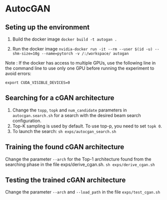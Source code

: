 # AutocGAN

## Seting up the environment
1) Build the docker image
```docker build -t autogan .```

2) Run the docker image
```nvidia-docker run -it --rm --user $(id -u) --shm-size=10g --name=pytorch -v /:/workspace/ autogan```

Note : If the docker has access to multiple GPUs, use the following line in the command line to use only one GPU before running the experiment to avoid errors:

```export CUDA_VISIBLE_DEVICES=0```

## Searching for a cGAN architecture
1) Change the `topp`, `topk` and `num_candidate` parameters in `autocgan.search.sh` for a search with the desired beam search configuration. 
2) Top-K sampling is used by default. To use top-p, you need to set `topk 0`.
3) To launch the search:
``` sh exps/autocgan_search.sh ```

## Training the found cGAN architecture
Change the parameter ```--arch``` for the Top-1 architecture found from the searching phase in the file exps/derive_cgan.sh.
``` sh exps/derive_cgan.sh ```

## Testing the trained cGAN architecture
Change the parameter ```--arch``` and ```--load_path``` in the file ```exps/test_cgan.sh```
